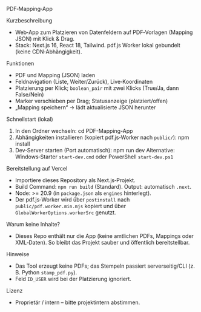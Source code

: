 PDF‑Mapping‑App

Kurzbeschreibung
- Web‑App zum Platzieren von Datenfeldern auf PDF‑Vorlagen (Mapping JSON) mit Klick & Drag.
- Stack: Next.js 16, React 18, Tailwind. pdf.js Worker lokal gebundelt (keine CDN‑Abhängigkeit).

Funktionen
- PDF und Mapping (JSON) laden
- Feldnavigation (Liste, Weiter/Zurück), Live‑Koordinaten
- Platzierung per Klick; `boolean_pair` mit zwei Klicks (True/Ja, dann False/Nein)
- Marker verschieben per Drag; Statusanzeige (platziert/offen)
- „Mapping speichern“ → lädt aktualisierte JSON herunter

Schnellstart (lokal)
1) In den Ordner wechseln:
   cd PDF-Mapping-App
2) Abhängigkeiten installieren (kopiert pdf.js‑Worker nach `public/`):
   npm install
3) Dev‑Server starten (Port automatisch):
   npm run dev
   Alternative: Windows‑Starter `start-dev.cmd` oder PowerShell `start-dev.ps1`

Bereitstellung auf Vercel
- Importiere dieses Repository als Next.js‑Projekt.
- Build Command: `npm run build` (Standard). Output: automatisch `.next`.
- Node: >= 20.9 (in `package.json` als `engines` hinterlegt).
- Der pdf.js‑Worker wird über `postinstall` nach `public/pdf.worker.min.mjs` kopiert und über `GlobalWorkerOptions.workerSrc` genutzt.

Warum keine Inhalte?
- Dieses Repo enthält nur die App (keine amtlichen PDFs, Mappings oder XML‑Daten). So bleibt das Projekt sauber und öffentlich bereitstellbar.

Hinweise
- Das Tool erzeugt keine PDFs; das Stempeln passiert serverseitig/CLI (z. B. Python `stamp_pdf.py`).
- Feld `ID_USER` wird bei der Platzierung ignoriert.

Lizenz
- Proprietär / intern – bitte projektintern abstimmen.
